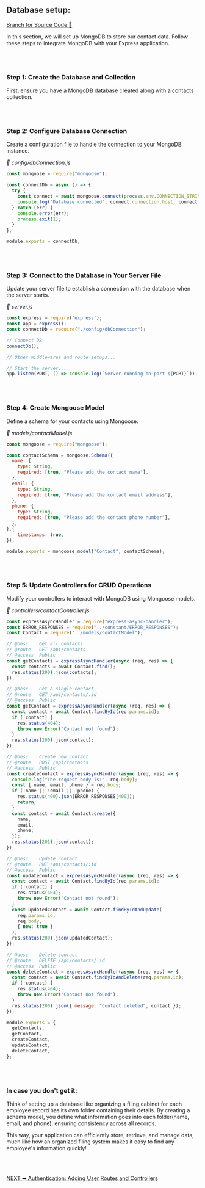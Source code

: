 ## Database setup:
[Branch for Source Code 📂](https://github.com/RajonDey/node-express-quickstart/tree/4-Database-Integration-with-MongoDB)

In this section, we will set up MongoDB to store our contact data. Follow these steps to integrate MongoDB with your Express application.

<br>
<br>

### Step 1: Create the Database and Collection
First, ensure you have a MongoDB database created along with a contacts collection.

<br>
<br>

### Step 2: Configure Database Connection
Create a configuration file to handle the connection to your MongoDB instance.

_📂 config/dbConnection.js_
```jsx
const mongoose = require("mongoose");

const connectDb = async () => {
  try {
    const connect = await mongoose.connect(process.env.CONNECTION_STRING);
    console.log("Database connected", connect.connection.host, connect.connection.name);
  } catch (err) {
    console.error(err);
    process.exit(1);
  }
};

module.exports = connectDb;
```
<br>
<br>

### Step 3: Connect to the Database in Your Server File
Update your server file to establish a connection with the database when the server starts.

_📂 server.js_
```jsx
const express = require('express');
const app = express();
const connectDb = require("./config/dbConnection");

// Connect DB
connectDb();

// Other middlewares and route setups...

// Start the server...
app.listen(PORT, () => console.log(`Server running on port ${PORT}`));
```
<br>
<br>

### Step 4: Create Mongoose Model
Define a schema for your contacts using Mongoose.

_📂 models/contactModel.js_
```jsx
const mongoose = require("mongoose");

const contactSchema = mongoose.Schema({
  name: {
    type: String,
    required: [true, "Please add the contact name"],
  },
  email: {
    type: String,
    required: [true, "Please add the contact email address"],
  },
  phone: {
    type: String,
    required: [true, "Please add the contact phone number"],
  },
},{
    timestamps: true,
});

module.exports = mongoose.model("Contact", contactSchema);
```

<br>
<br>

### Step 5: Update Controllers for CRUD Operations
Modify your controllers to interact with MongoDB using Mongoose models.

_📂 controllers/contactController.js_
```jsx
const expressAsyncHandler = require("express-async-handler");
const ERROR_RESPONSES = require("../constant/ERROR_RESPONSES");
const Contact = require("../models/contactModel");

// @desc    Get all contacts
// @route   GET /api/contacts
// @access  Public
const getContacts = expressAsyncHandler(async (req, res) => {
  const contacts = await Contact.find();
  res.status(200).json(contacts);
});

// @desc    Get a single contact
// @route   GET /api/contacts/:id
// @access  Public
const getContact = expressAsyncHandler(async (req, res) => {
  const contact = await Contact.findById(req.params.id);
  if (!contact) {
    res.status(404);
    throw new Error("Contact not found");
  }
  res.status(200).json(contact);
});

// @desc    Create new contact
// @route   POST /api/contacts
// @access  Public
const createContact = expressAsyncHandler(async (req, res) => {
  console.log("The request body is:", req.body);
  const { name, email, phone } = req.body;
  if (!name || !email || !phone) {
    res.status(400).json(ERROR_RESPONSES[400]);
    return;
  }
  const contact = await Contact.create({
    name,
    email,
    phone,
  });
  res.status(201).json(contact);
});

// @desc    Update contact
// @route   PUT /api/contacts/:id
// @access  Public
const updateContact = expressAsyncHandler(async (req, res) => {
  const contact = await Contact.findById(req.params.id);
  if (!contact) {
    res.status(404);
    throw new Error("Contact not found");
  }
  const updatedContact = await Contact.findByIdAndUpdate(
    req.params.id,
    req.body,
    { new: true }
  );
  res.status(200).json(updatedContact);
});

// @desc    Delete contact
// @route   DELETE /api/contacts/:id
// @access  Public
const deleteContact = expressAsyncHandler(async (req, res) => {
  const contact = await Contact.findByIdAndDelete(req.params.id);
  if (!contact) {
    res.status(404);
    throw new Error("Contact not found");
  }
  res.status(200).json({ message: "Contact deleted", contact });
});

module.exports = {
  getContacts,
  getContact,
  createContact,
  updateContact,
  deleteContact,
};
```

<br>
<br>

### In case you don't get it:

Think of setting up a database like organizing a filing cabinet for each employee record has its own folder containing their details. By creating a schema model, you define what information goes into each folder(name, email, and phone), ensuring consistency across all records.

This way, your application can efficiently store, retrieve, and manage data, much like how an organized filing system makes it easy to find any employee's information quickly!

<br>
<br>

[NEXT ➡ Authentication: Adding User Routes and Controllers](https://github.com/RajonDey/node-express-quickstart/blob/main/STEPS/step-7.0.md)
